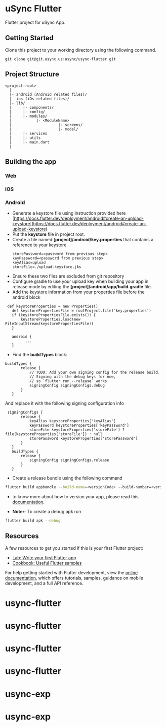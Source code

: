 # uSync Flutter

Flutter project for uSync App.

## Getting Started

Clone this project to your working directory using the following command.

```shell
git clone git@git.usync.us:usync/usync-flutter.git
```

##  Project Structure

```shell
<project-root>
  |
  |- android (Android related files)/
  |- ios (iOs related files)/
  |- lib/
  |     |- components/
  |     |- config/
  |     |- modules/
  |           |- <ModuleName>
  |                     |- screens/
  |                     |- model/
  |     |- services
  |     |- utils
  |     |- main.dart
  |
```

## Building the app

### Web

### iOS

### Android

- Generate a keystore file using instruction provided here [https://docs.flutter.dev/deployment/android#create-an-upload-keystore](https://docs.flutter.dev/deployment/android#create-an-upload-keystore)
- Put the **keystore** file in project root.
- Create a file named **[project]/android/key.properties** that contains a reference to your keystore
  ```
  storePassword=<password from previous step>
  keyPassword=<password from previous step>
  keyAlias=upload
  storeFile=./upload-keystore.jks
  ```
- Ensure these two files are excluded from git repository
- Configure gradle to use your upload key when building your app in release mode by editing the **[project]/android/app/build.gradle** file.
- Add the keystore information from your properties file before the android block

```
 def keystoreProperties = new Properties()
   def keystorePropertiesFile = rootProject.file('key.properties')
   if (keystorePropertiesFile.exists()) {
       keystoreProperties.load(new FileInputStream(keystorePropertiesFile))
   }

   android {
         ...
   }
```

- Find the **buildTypes** block:

```
buildTypes {
       release {
           // TODO: Add your own signing config for the release build.
           // Signing with the debug keys for now,
           // so `flutter run --release` works.
           signingConfig signingConfigs.debug
       }
   }
```

And replace it with the following signing configuration info

```
 signingConfigs {
       release {
           keyAlias keystoreProperties['keyAlias']
           keyPassword keystoreProperties['keyPassword']
           storeFile keystoreProperties['storeFile'] ? file(keystoreProperties['storeFile']) : null
           storePassword keystoreProperties['storePassword']
       }
   }
   buildTypes {
       release {
           signingConfig signingConfigs.release
       }
   }
```

- Create a release bundle using the following command

```sh
flutter build appbundle --build-name=<versionCode> --build-number=<versionCode>
```

- to know more about how to version your app, please read this [documentation](https://developer.android.com/studio/publish/versioning).


- **Note:-** To create a debug apk run

```sh
flutter build apk --debug
```

## Resources

A few resources to get you started if this is your first Flutter project:

- [Lab: Write your first Flutter app](https://docs.flutter.dev/get-started/codelab)
- [Cookbook: Useful Flutter samples](https://docs.flutter.dev/cookbook)

For help getting started with Flutter development, view the
[online documentation](https://docs.flutter.dev/), which offers tutorials,
samples, guidance on mobile development, and a full API reference.
# usync-flutter
# usync-flutter
# usync-flutter
# usync-flutter
# usync-exp
# usync-exp
